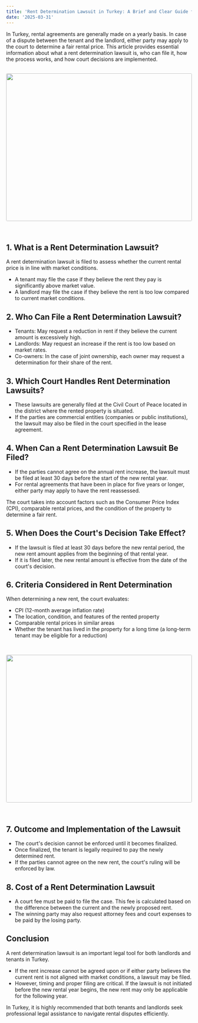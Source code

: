 ```yaml
---
title: 'Rent Determination Lawsuit in Turkey: A Brief and Clear Guide for Russian Citizens'
date: '2025-03-31'
---
```


In Turkey, rental agreements are generally made on a yearly basis. In case of a dispute between the tenant and the landlord, either party may apply to the court to determine a fair rental price. This article provides essential information about what a rent determination lawsuit is, who can file it, how the process works, and how court decisions are implemented.
<img src="https://karayaka.ru/images/article5.jpg" width=100% height="400" style="object-fit: cover; border-radius: 3px; margin: 30px auto;" />

## 1. What is a Rent Determination Lawsuit?

A rent determination lawsuit is filed to assess whether the current rental price is in line with market conditions.

- A tenant may file the case if they believe the rent they pay is significantly above market value.
- A landlord may file the case if they believe the rent is too low compared to current market conditions.

## 2. Who Can File a Rent Determination Lawsuit?

- Tenants: May request a reduction in rent if they believe the current amount is excessively high.
- Landlords: May request an increase if the rent is too low based on market rates.
- Co-owners: In the case of joint ownership, each owner may request a determination for their share of the rent.

## 3. Which Court Handles Rent Determination Lawsuits?

- These lawsuits are generally filed at the Civil Court of Peace located in the district where the rented property is situated.
- If the parties are commercial entities (companies or public institutions), the lawsuit may also be filed in the court specified in the lease agreement.

## 4. When Can a Rent Determination Lawsuit Be Filed?

- If the parties cannot agree on the annual rent increase, the lawsuit must be filed at least 30 days before the start of the new rental year.
- For rental agreements that have been in place for five years or longer, either party may apply to have the rent reassessed.

The court takes into account factors such as the Consumer Price Index (CPI), comparable rental prices, and the condition of the property to determine a fair rent.

## 5. When Does the Court's Decision Take Effect?

- If the lawsuit is filed at least 30 days before the new rental period, the new rent amount applies from the beginning of that rental year.
- If it is filed later, the new rental amount is effective from the date of the court's decision.

## 6. Criteria Considered in Rent Determination

When determining a new rent, the court evaluates:

- CPI (12-month average inflation rate)
- The location, condition, and features of the rented property
- Comparable rental prices in similar areas
- Whether the tenant has lived in the property for a long time (a long-term tenant may be eligible for a reduction)

<img src="https://karayaka.ru/images/article5.2.jpg" width=100% height="400" style="object-fit: cover; border-radius: 3px; margin: 30px auto;" />

## 7. Outcome and Implementation of the Lawsuit

- The court's decision cannot be enforced until it becomes finalized.
- Once finalized, the tenant is legally required to pay the newly determined rent.
- If the parties cannot agree on the new rent, the court's ruling will be enforced by law.

## 8. Cost of a Rent Determination Lawsuit

- A court fee must be paid to file the case. This fee is calculated based on the difference between the current and the newly proposed rent.
- The winning party may also request attorney fees and court expenses to be paid by the losing party.

## Conclusion

A rent determination lawsuit is an important legal tool for both landlords and tenants in Turkey.

- If the rent increase cannot be agreed upon or if either party believes the current rent is not aligned with market conditions, a lawsuit may be filed.
- However, timing and proper filing are critical. If the lawsuit is not initiated before the new rental year begins, the new rent may only be applicable for the following year.

In Turkey, it is highly recommended that both tenants and landlords seek professional legal assistance to navigate rental disputes efficiently.
